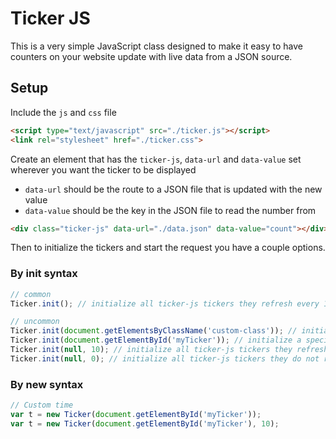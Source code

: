 # Ticker JS
This is a very simple JavaScript class designed to make it easy to have
counters on your website update with live data from a JSON source.

## Setup

Include the `js` and `css` file

```html
<script type="text/javascript" src="./ticker.js"></script>
<link rel="stylesheet" href="./ticker.css">
```

Create an element that has the `ticker-js`, `data-url` and `data-value` set
wherever you want the ticker to be displayed

- `data-url` should be the route to a JSON file that is updated with the new value
- `data-value` should be the key in the JSON file to read the number from

```html
<div class="ticker-js" data-url="./data.json" data-value="count"></div>
```

Then to initialize the tickers and start the request you have a couple options.

### By init syntax
```javascript
// common
Ticker.init(); // initialize all ticker-js tickers they refresh every 10000ms

// uncommon
Ticker.init(document.getElementsByClassName('custom-class')); // initialize all custom-class tickers they refresh every 10000ms
Ticker.init(document.getElementById('myTicker')); // initialize a specific element tickers they refresh every 1000ms
Ticker.init(null, 10); // initialize all ticker-js tickers they refresh every 10ms
Ticker.init(null, 0); // initialize all ticker-js tickers they do not refresh
```

### By new syntax
```javascript
// Custom time
var t = new Ticker(document.getElementById('myTicker'));
var t = new Ticker(document.getElementById('myTicker'), 10);
```
